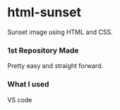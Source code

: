 # html-sunset

Sunset image using HTML and CSS. 

### 1st Repository Made

Pretty easy and straight forward.

### What I used

VS code 

